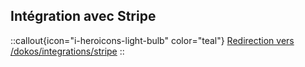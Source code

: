 ## Intégration avec Stripe
::callout{icon="i-heroicons-light-bulb" color="teal"}
<icon name="mdi:arrow-right-bottom"></icon> [Redirection vers /dokos/integrations/stripe](/dokos/integrations/stripe)
::